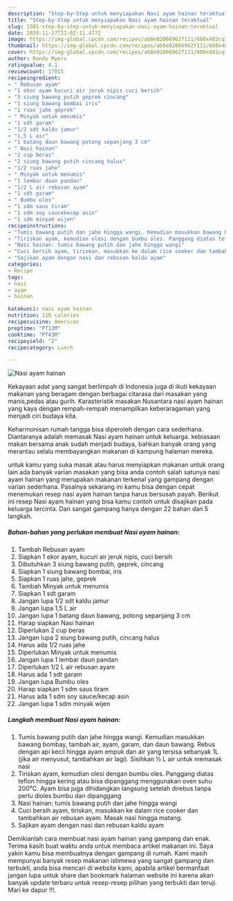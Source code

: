 ```yaml
---
description: "Step-by-Step untuk menyiapakan Nasi ayam hainan teraktual"
title: "Step-by-Step untuk menyiapakan Nasi ayam hainan teraktual"
slug: 1501-step-by-step-untuk-menyiapakan-nasi-ayam-hainan-teraktual
date: 2020-11-27T21:02:11.477Z
image: https://img-global.cpcdn.com/recipes/ab8e02066962f111/680x482cq70/nasi-ayam-hainan-foto-resep-utama.jpg
thumbnail: https://img-global.cpcdn.com/recipes/ab8e02066962f111/680x482cq70/nasi-ayam-hainan-foto-resep-utama.jpg
cover: https://img-global.cpcdn.com/recipes/ab8e02066962f111/680x482cq70/nasi-ayam-hainan-foto-resep-utama.jpg
author: Randy Myers
ratingvalue: 4.1
reviewcount: 17015
recipeingredient:
- " Rebusan ayam"
- "1 ekor ayam kucuri air jeruk nipis cuci bersih"
- "3 siung bawang putih geprek cincang"
- "1 siung bawang bombai iris"
- "1 ruas jahe geprek"
- " Minyak untuk menumis"
- "1 sdt garam"
- "1/2 sdt kaldu jamur"
- "1,5 L air"
- "1 batang daun bawang potong sepanjang 3 cm"
- " Nasi hainan"
- "2 cup beras"
- "2 siung bawang putih cincang halus"
- "1/2 ruas jahe"
- " Minyak untuk menumis"
- "1 lembar daun pandan"
- "1/2 L air rebusan ayam"
- "1 sdt garam"
- " Bumbu oles"
- "1 sdm saus tiram"
- "1 sdm soy saucekecap asin"
- "1 sdm minyak wijen"
recipeinstructions:
- "Tumis bawang putih dan jahe hingga wangi. Kemudian masukkan bawang bombay, tambah air, ayam, garam, dan daun bawang. Rebus dengan api kecil hingga ayam empuk dan air yang tersisa sebanyak 1L (jika air menyusut, tambahkan air lagi). Sisihkan ½ L air untuk memasak nasi"
- "Tiriskan ayam, kemudian olesi dengan bumbu oles. Panggang diatas teflon hingga kering atau bisa dipanggang menggunakan oven suhu 200⁰C. Ayam bisa juga dihidangkan langsung setelah direbus tanpa perlu dioles bumbu dan dipanggang"
- "Nasi hainan: tumis bawang putih dan jahe hingga wangi"
- "Cuci bersih ayam, tiriskan, masukkan ke dalam rice cooker dan tambahkan air rebusan ayam. Masak nasi hingga matang."
- "Sajikan ayam dengan nasi dan rebusan kaldu ayam"
categories:
- Recipe
tags:
- nasi
- ayam
- hainan

katakunci: nasi ayam hainan 
nutrition: 118 calories
recipecuisine: American
preptime: "PT12M"
cooktime: "PT43M"
recipeyield: "2"
recipecategory: Lunch

---
```



![Nasi ayam hainan](https://img-global.cpcdn.com/recipes/ab8e02066962f111/680x482cq70/nasi-ayam-hainan-foto-resep-utama.jpg)

Kekayaan adat yang sangat berlimpah di Indonesia juga di ikuti kekayaan makanan yang beragam dengan berbagai citarasa dari masakan yang manis,pedas atau gurih. Karasteristik masakan Nusantara nasi ayam hainan yang kaya dengan rempah-rempah menampilkan keberaragaman yang menjadi ciri budaya kita.




Keharmonisan rumah tangga bisa diperoleh dengan cara sederhana. Diantaranya adalah memasak Nasi ayam hainan untuk keluarga. kebiasaan makan bersama anak sudah menjadi budaya, bahkan banyak orang yang merantau selalu membayangkan makanan di kampung halaman mereka.

untuk kamu yang suka masak atau harus menyiapkan makanan untuk orang lain ada banyak varian masakan yang bisa anda contoh salah satunya nasi ayam hainan yang merupakan makanan terkenal yang gampang dengan varian sederhana. Pasalnya sekarang ini kamu bisa dengan cepat menemukan resep nasi ayam hainan tanpa harus bersusah payah.
Berikut ini resep Nasi ayam hainan yang bisa kamu contoh untuk disajikan pada keluarga tercinta. Dan sangat gampang hanya dengan 22 bahan dan 5 langkah.


<!--inarticleads1-->

##### Bahan-bahan yang perlukan membuat Nasi ayam hainan:

1. Tambah  Rebusan ayam
1. Siapkan 1 ekor ayam, kucuri air jeruk nipis, cuci bersih
1. Dibutuhkan 3 siung bawang putih, geprek, cincang
1. Siapkan 1 siung bawang bombai, iris
1. Siapkan 1 ruas jahe, geprek
1. Tambah  Minyak untuk menumis
1. Siapkan 1 sdt garam
1. Jangan lupa 1/2 sdt kaldu jamur
1. Jangan lupa 1,5 L air
1. Jangan lupa 1 batang daun bawang, potong sepanjang 3 cm
1. Harap siapkan  Nasi hainan
1. Diperlukan 2 cup beras
1. Jangan lupa 2 siung bawang putih, cincang halus
1. Harus ada 1/2 ruas jahe
1. Diperlukan  Minyak untuk menumis
1. Jangan lupa 1 lembar daun pandan
1. Diperlukan 1/2 L air rebusan ayam
1. Harus ada 1 sdt garam
1. Jangan lupa  Bumbu oles
1. Harap siapkan 1 sdm saus tiram
1. Harus ada 1 sdm soy sauce/kecap asin
1. Jangan lupa 1 sdm minyak wijen




<!--inarticleads2-->

##### Langkah membuat  Nasi ayam hainan:

1. Tumis bawang putih dan jahe hingga wangi. Kemudian masukkan bawang bombay, tambah air, ayam, garam, dan daun bawang. Rebus dengan api kecil hingga ayam empuk dan air yang tersisa sebanyak 1L (jika air menyusut, tambahkan air lagi). Sisihkan ½ L air untuk memasak nasi
1. Tiriskan ayam, kemudian olesi dengan bumbu oles. Panggang diatas teflon hingga kering atau bisa dipanggang menggunakan oven suhu 200⁰C. Ayam bisa juga dihidangkan langsung setelah direbus tanpa perlu dioles bumbu dan dipanggang
1. Nasi hainan: tumis bawang putih dan jahe hingga wangi
1. Cuci bersih ayam, tiriskan, masukkan ke dalam rice cooker dan tambahkan air rebusan ayam. Masak nasi hingga matang.
1. Sajikan ayam dengan nasi dan rebusan kaldu ayam




Demikianlah cara membuat nasi ayam hainan yang gampang dan enak. Terima kasih buat waktu anda untuk membaca artikel makanan ini. Saya yakin kamu bisa membuatnya dengan gampang di rumah. Kami masih mempunyai banyak resep makanan istimewa yang sangat gampang dan terbukti, anda bisa mencari di website kami, apabila artikel bermanfaat jangan lupa untuk share dan bookmark halaman website ini karena akan banyak update terbaru untuk resep-resep pilihan yang terbukti dan teruji. Mari ke dapur !!!. 
